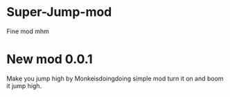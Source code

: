 # Super-Jump-mod
Fine mod mhm
# New mod 0.0.1
Make you jump high by Monkeisdoingdoing simple mod turn it on and boom it jump high.
